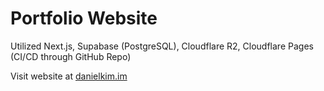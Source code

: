 # Portfolio Website

Utilized Next.js, Supabase (PostgreSQL), Cloudflare R2, Cloudflare Pages (CI/CD through GitHub Repo)

Visit website at [danielkim.im](https://danielkim.im/)
